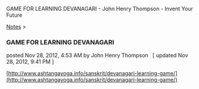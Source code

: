 GAME FOR LEARNING DEVANAGARI - John Henry Thompson - Invent Your Future   
    

[Notes](../notes.md)‎ > ‎

### GAME FOR LEARNING DEVANAGARI

posted Nov 28, 2012, 4:53 AM by John Henry Thompson   \[ updated Nov 28, 2012, 9:41 PM \]

  
[http://www.ashtangayoga.info/sanskrit/devanagari-learning-game/](http://www.ashtangayoga.info/sanskrit/devanagari-learning-game/)  

